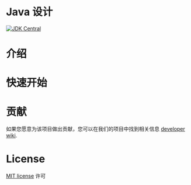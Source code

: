 
# Java 设计

[![JDK Central](https://img.shields.io/badge/JDK-v1.8-green.svg?style=flat-square&maxAge=2592000)]()

# 介绍



# 快速开始



# 贡献

如果您愿意为该项目做出贡献，您可以在我们的项目中找到相关信息 [developer wiki](https://github.com/GourdErwa/java-design/wiki).

# License

[MIT license](https://mit-license.org/) 许可

